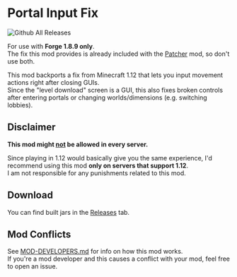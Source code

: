 # Portal Input Fix
![Github All Releases](https://img.shields.io/github/downloads/RoccoDev/PortalInputFix/total.svg)

For use with **Forge 1.8.9 only**.  
The fix this mod provides is already included with the [Patcher](https://sk1er.club/mods/patcher) mod, so don't use both.

This mod backports a fix from Minecraft 1.12 that lets you input movement actions
right after closing GUIs.  
Since the "level download" screen is a GUI, this also fixes broken controls after entering
portals or changing worlds/dimensions (e.g. switching lobbies).

## Disclaimer
**This mod might <ins>not</ins> be allowed in every server.**

Since playing in 1.12 would basically give you the same experience, I'd recommend using this mod
**only on servers that support 1.12**.  
I am not responsible for any punishments related to this mod.

## Download
You can find built jars in the [Releases](https://github.com/RoccoDev/PortalInputFix/releases/latest) tab.

## Mod Conflicts
See [MOD-DEVELOPERS.md](MOD-DEVELOPERS.md) for info on how this mod works.  
If you're a mod developer and this causes a conflict with your mod, feel free to open an issue.
